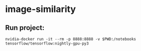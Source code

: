 # image-similarity


## Run project:
```
nvidia-docker run -it --rm -p 8888:8888 -v $PWD:/notebooks tensorflow/tensorflow:nightly-gpu-py3
```
